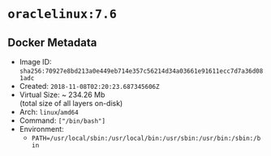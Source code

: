 # `oraclelinux:7.6`

## Docker Metadata

- Image ID: `sha256:70927e8bd213a0e449eb714e357c56214d34a03661e91611ecc7d7a36d081adc`
- Created: `2018-11-08T02:20:23.687345606Z`
- Virtual Size: ~ 234.26 Mb  
  (total size of all layers on-disk)
- Arch: `linux`/`amd64`
- Command: `["/bin/bash"]`
- Environment:
  - `PATH=/usr/local/sbin:/usr/local/bin:/usr/sbin:/usr/bin:/sbin:/bin`
